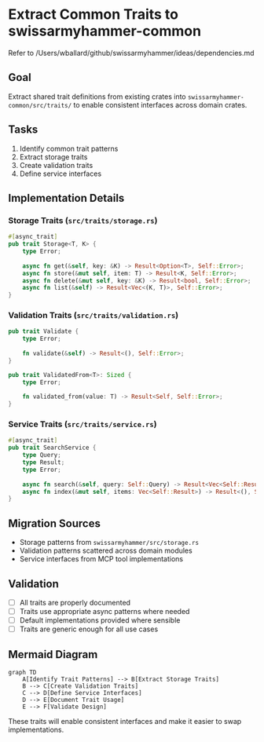 # Extract Common Traits to swissarmyhammer-common

Refer to /Users/wballard/github/swissarmyhammer/ideas/dependencies.md

## Goal

Extract shared trait definitions from existing crates into `swissarmyhammer-common/src/traits/` to enable consistent interfaces across domain crates.

## Tasks

1. Identify common trait patterns
2. Extract storage traits
3. Create validation traits
4. Define service interfaces

## Implementation Details

### Storage Traits (`src/traits/storage.rs`)
```rust
#[async_trait]
pub trait Storage<T, K> {
    type Error;
    
    async fn get(&self, key: &K) -> Result<Option<T>, Self::Error>;
    async fn store(&mut self, item: T) -> Result<K, Self::Error>;
    async fn delete(&mut self, key: &K) -> Result<bool, Self::Error>;
    async fn list(&self) -> Result<Vec<(K, T)>, Self::Error>;
}
```

### Validation Traits (`src/traits/validation.rs`)
```rust
pub trait Validate {
    type Error;
    
    fn validate(&self) -> Result<(), Self::Error>;
}

pub trait ValidatedFrom<T>: Sized {
    type Error;
    
    fn validated_from(value: T) -> Result<Self, Self::Error>;
}
```

### Service Traits (`src/traits/service.rs`)
```rust
#[async_trait]
pub trait SearchService {
    type Query;
    type Result;
    type Error;
    
    async fn search(&self, query: Self::Query) -> Result<Vec<Self::Result>, Self::Error>;
    async fn index(&mut self, items: Vec<Self::Result>) -> Result<(), Self::Error>;
}
```

## Migration Sources
- Storage patterns from `swissarmyhammer/src/storage.rs`
- Validation patterns scattered across domain modules
- Service interfaces from MCP tool implementations

## Validation

- [ ] All traits are properly documented
- [ ] Traits use appropriate async patterns where needed
- [ ] Default implementations provided where sensible
- [ ] Traits are generic enough for all use cases

## Mermaid Diagram

```mermaid
graph TD
    A[Identify Trait Patterns] --> B[Extract Storage Traits]
    B --> C[Create Validation Traits]
    C --> D[Define Service Interfaces]
    D --> E[Document Trait Usage]
    E --> F[Validate Design]
```

These traits will enable consistent interfaces and make it easier to swap implementations.